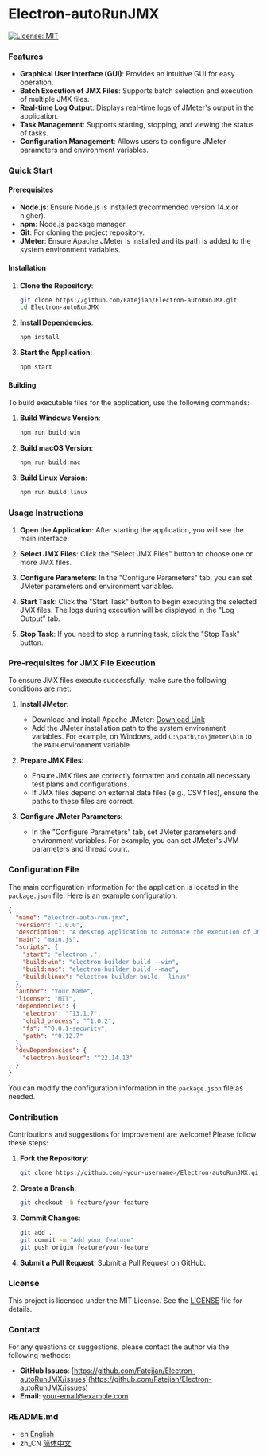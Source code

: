 # Electron-autoRunJMX

[![License: MIT](https://img.shields.io/github/license/Fatejian/Electron-autoRunJMX.svg)](https://github.com/Fatejian/Electron-autoRunJMX/blob/master/LICENSE)

### Features

- **Graphical User Interface (GUI)**: Provides an intuitive GUI for easy operation.
- **Batch Execution of JMX Files**: Supports batch selection and execution of multiple JMX files.
- **Real-time Log Output**: Displays real-time logs of JMeter's output in the application.
- **Task Management**: Supports starting, stopping, and viewing the status of tasks.
- **Configuration Management**: Allows users to configure JMeter parameters and environment variables.

### Quick Start

#### Prerequisites

- **Node.js**: Ensure Node.js is installed (recommended version 14.x or higher).
- **npm**: Node.js package manager.
- **Git**: For cloning the project repository.
- **JMeter**: Ensure Apache JMeter is installed and its path is added to the system environment variables.

#### Installation

1. **Clone the Repository**:
   ```sh
   git clone https://github.com/Fatejian/Electron-autoRunJMX.git
   cd Electron-autoRunJMX
   ```

2. **Install Dependencies**:
   ```sh
   npm install
   ```

3. **Start the Application**:
   ```sh
   npm start
   ```

#### Building

To build executable files for the application, use the following commands:

1. **Build Windows Version**:
   ```sh
   npm run build:win
   ```

2. **Build macOS Version**:
   ```sh
   npm run build:mac
   ```

3. **Build Linux Version**:
   ```sh
   npm run build:linux
   ```

### Usage Instructions

1. **Open the Application**:
   After starting the application, you will see the main interface.

2. **Select JMX Files**:
   Click the "Select JMX Files" button to choose one or more JMX files.

3. **Configure Parameters**:
   In the "Configure Parameters" tab, you can set JMeter parameters and environment variables.

4. **Start Task**:
   Click the "Start Task" button to begin executing the selected JMX files. The logs during execution will be displayed in the "Log Output" tab.

5. **Stop Task**:
   If you need to stop a running task, click the "Stop Task" button.

### Pre-requisites for JMX File Execution

To ensure JMX files execute successfully, make sure the following conditions are met:

1. **Install JMeter**:
   - Download and install Apache JMeter: [Download Link](https://jmeter.apache.org/download_jmeter.cgi)
   - Add the JMeter installation path to the system environment variables. For example, on Windows, add `C:\path\to\jmeter\bin` to the `PATH` environment variable.

2. **Prepare JMX Files**:
   - Ensure JMX files are correctly formatted and contain all necessary test plans and configurations.
   - If JMX files depend on external data files (e.g., CSV files), ensure the paths to these files are correct.

3. **Configure JMeter Parameters**:
   - In the "Configure Parameters" tab, set JMeter parameters and environment variables. For example, you can set JMeter's JVM parameters and thread count.

### Configuration File

The main configuration information for the application is located in the `package.json` file. Here is an example configuration:

```json
{
  "name": "electron-auto-run-jmx",
  "version": "1.0.0",
  "description": "A desktop application to automate the execution of JMeter test scripts.",
  "main": "main.js",
  "scripts": {
    "start": "electron .",
    "build:win": "electron-builder build --win",
    "build:mac": "electron-builder build --mac",
    "build:linux": "electron-builder build --linux"
  },
  "author": "Your Name",
  "license": "MIT",
  "dependencies": {
    "electron": "^13.1.7",
    "child_process": "^1.0.2",
    "fs": "^0.0.1-security",
    "path": "^0.12.7"
  },
  "devDependencies": {
    "electron-builder": "^22.14.13"
  }
}
```

You can modify the configuration information in the `package.json` file as needed.

### Contribution

Contributions and suggestions for improvement are welcome! Please follow these steps:

1. **Fork the Repository**:
   ```sh
   git clone https://github.com/<your-username>/Electron-autoRunJMX.git
   ```

2. **Create a Branch**:
   ```sh
   git checkout -b feature/your-feature
   ```

3. **Commit Changes**:
   ```sh
   git add .
   git commit -m "Add your feature"
   git push origin feature/your-feature
   ```

4. **Submit a Pull Request**:
   Submit a Pull Request on GitHub.

### License

This project is licensed under the MIT License. See the [LICENSE](LICENSE) file for details.

### Contact

For any questions or suggestions, please contact the author via the following methods:

- **GitHub Issues**: [https://github.com/Fatejian/Electron-autoRunJMX/issues](https://github.com/Fatejian/Electron-autoRunJMX/issues)
- **Email**: [your-email@example.com](mailto:your-email@example.com)

### README.md

- en [English](README.md)
- zh_CN [简体中文](readme/README.zh_CN.md)